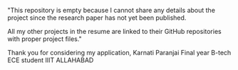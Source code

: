 "This repository is empty because I cannot share any details about the project since the research paper has not yet been published.

All my other projects in the resume are linked to their GitHub repositories with proper project files."

Thank you for considering my application,
Karnati Paranjai
Final year B-tech ECE student
IIIT ALLAHABAD

